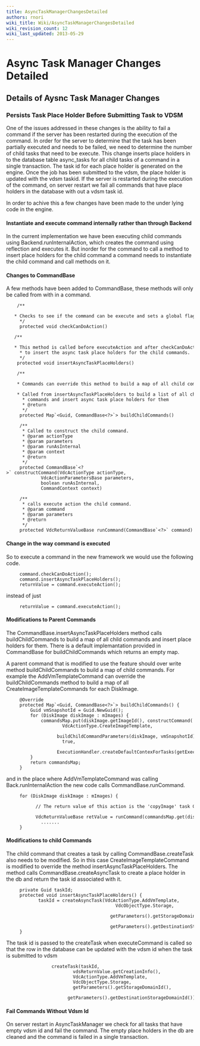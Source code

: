 ```yaml
---
title: AsyncTaskManagerChangesDetailed
authors: rnori
wiki_title: Wiki/AsyncTaskManagerChangesDetailed
wiki_revision_count: 12
wiki_last_updated: 2013-05-29
---
```


# Async Task Manager Changes Detailed

## Details of Aysnc Task Manager Changes

### Persists Task Place Holder Before Submitting Task to VDSM

One of the issues addressed in these changes is the ability to fail a command if the server has been restarted during the execution of the command. In order for the server to determine that the task has been partially executed and needs to be failed, we need to determine the number of child tasks that need to be execute. This change inserts place holders in to the database table async_tasks for all child tasks of a command in a single transaction. The task id for each place holder is generated on the engine. Once the job has been submitted to the vdsm, the place holder is updated with the vdsm taskid. If the server is restarted during the execution of the command, on server restart we fail all commands that have place holders in the database with out a vdsm task id.

In order to achive this a few changes have been made to the under lying code in the engine.

#### Instantiate and execute command internally rather than through Backend

In the current implementation we have been executing child commands using Backend.runInternalAction, which creates the command using reflection and executes it. But inorder for the command to call a method to insert place holders for the child command a command needs to instantiate the child command and call methods on it.

#### Changes to CommandBase

A few methods have been added to CommandBase, these methods will only be called from with in a command.

        /**
         * Checks to see if the command can be execute and sets a global flag
         */
         protected void checkCanDoAction()

       /**
         * This method is called before executeAction and after checkCanDoAction
         * to insert the async task place holders for the child commands.
         */
        protected void insertAsyncTaskPlaceHolders()

        /**
          * Commands can override this method to build a map of all child commands.
          * Called from insertAsyncTaskPlaceHolders to build a list of all child
          * commands and insert async task place holders for them
          * @return
          */
         protected Map`<Guid, CommandBase<?>`> buildChildCommands()

         /**
          * Called to construct the child command.
          * @param actionType
          * @param parameters
          * @param runAsInternal
          * @param context
          * @return
          */
         protected CommandBase`<?>` constructCommand(VdcActionType actionType,
                 VdcActionParametersBase parameters,
                 boolean runAsInternal,
                 CommandContext context)

         /**
          * calls execute action the child command.
          * @param command
          * @param parameters
          * @return
          */
         protected VdcReturnValueBase runCommand(CommandBase`<?>` command)

#### Change in the way command is executed

So to execute a command in the new framework we would use the following code.

         command.checkCanDoAction();
         command.insertAsyncTaskPlaceHolders();
         returnValue = command.executeAction();

instead of just

         returnValue = command.executeAction();

#### Modifications to Parent Commands

The CommandBase.insertAsyncTaskPlaceHolders method calls buildChildCommands to build a map of all child commands and insert place holders for them. There is a default implemantation provided in CommandBase for buildChildCommands which returns an empty map.

A parent command that is modified to use the feature should over write method buildChildCommands to build a map of child commands. For example the AddVmTemplateCommand can override the buildChildCommands method to build a map of all CreateImageTemplateCommands for each DiskImage.

         @Override
         protected Map`<Guid, CommandBase<?>`> buildChildCommands() {
             Guid vmSnapshotId = Guid.NewGuid();
             for (DiskImage diskImage : mImages) {
                 commandsMap.put(diskImage.getImageId(), constructCommand(
                         VdcActionType.CreateImageTemplate,
                         buildChildCommandParameters(diskImage, vmSnapshotId),
                         true,
                         ExecutionHandler.createDefaultContexForTasks(getExecutionContext())));
             }
             return commandsMap;
         } 

and in the place where AddVmTemplateCommand was calling Back.runInternalAction the new code calls CommandBase.runCommand.

         for (DiskImage diskImage : mImages) {
                 // The return value of this action is the 'copyImage' task GUID:
                 VdcReturnValueBase retValue = runCommand(commandsMap.get(diskImage.getImageId()));
                 .......
         }

#### Modifications to child Commands

The child command that creates a task by calling CommandBase.createTask also needs to be modified. So in this case CreateImageTemplateCommand is modified to override the method insertAsyncTaskPlaceHolders. The method calls CommandBase.createAsyncTask to create a place holder in the db and return the task id associated with it.

         private Guid taskId;
         protected void insertAsyncTaskPlaceHolders() {
                taskId = createAsyncTask(VdcActionType.AddVmTemplate,
                                             VdcObjectType.Storage,
                                             getParameters().getStorageDomainId(),
                                             getParameters().getDestinationStorageDomainId());
         }

The task id is passed to the createTask when executeCommand is called so that the row in the database can be updated with the vdsm id when the task is submitted to vdsm

                     createTask(taskId,
                             vdsReturnValue.getCreationInfo(),
                             VdcActionType.AddVmTemplate,
                             VdcObjectType.Storage,
                             getParameters().getStorageDomainId(),
                             getParameters().getDestinationStorageDomainId());

#### Fail Commands Without Vdsm Id

On server restart in AsyncTaskManager we check for all tasks that have empty vdsm id and fail the command. The empty place holders in the db are cleaned and the command is failed in a single transaction.
